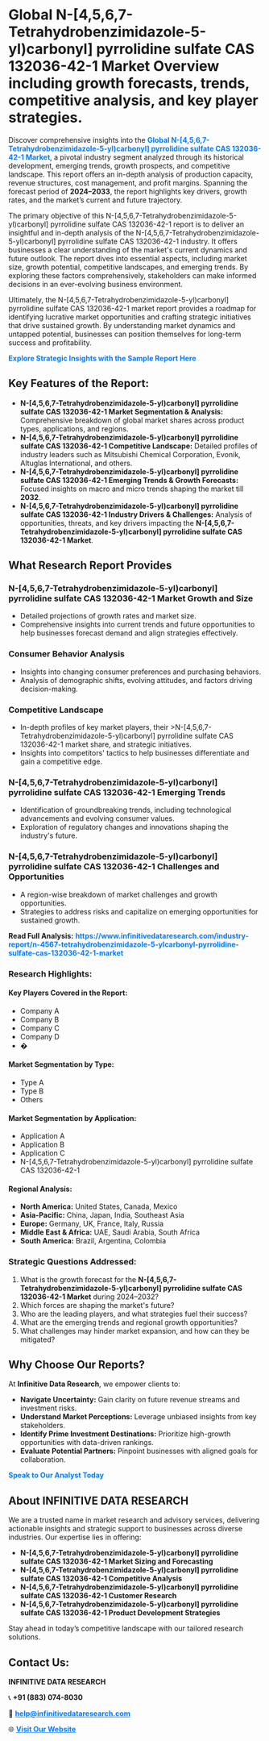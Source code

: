 <h1>Global N-[4,5,6,7-Tetrahydrobenzimidazole-5-yl)carbonyl] pyrrolidine sulfate CAS 132036-42-1 Market Overview including growth forecasts, trends, competitive analysis, and key player strategies.</h1>
<p>
Discover comprehensive insights into the 
<a href="https://www.infinitivedataresearch.com/industry-report/n-4567-tetrahydrobenzimidazole-5-ylcarbonyl-pyrrolidine-sulfate-cas-132036-42-1-market" rel="dofollow" style="color: #007BFF; text-decoration: none;"><strong>Global N-[4,5,6,7-Tetrahydrobenzimidazole-5-yl)carbonyl] pyrrolidine sulfate CAS 132036-42-1 Market</strong></a>, a pivotal industry segment analyzed through its historical development, emerging trends, growth prospects, and competitive landscape. This report offers an in-depth analysis of production capacity, revenue structures, cost management, and profit margins. Spanning the forecast period of <strong>2024–2033</strong>, the report highlights key drivers, growth rates, and the market’s current and future trajectory.
</p>
<p>
The primary objective of this N-[4,5,6,7-Tetrahydrobenzimidazole-5-yl)carbonyl] pyrrolidine sulfate CAS 132036-42-1 report is to deliver an insightful and in-depth analysis of the N-[4,5,6,7-Tetrahydrobenzimidazole-5-yl)carbonyl] pyrrolidine sulfate CAS 132036-42-1 industry. It offers businesses a clear understanding of the market's current dynamics and future outlook. The report dives into essential aspects, including market size, growth potential, competitive landscapes, and emerging trends. By exploring these factors comprehensively, stakeholders can make informed decisions in an ever-evolving business environment.
</p>
<p>
Ultimately, the N-[4,5,6,7-Tetrahydrobenzimidazole-5-yl)carbonyl] pyrrolidine sulfate CAS 132036-42-1 market report provides a roadmap for identifying lucrative market opportunities and crafting strategic initiatives that drive sustained growth. By understanding market dynamics and untapped potential, businesses can position themselves for long-term success and profitability.
</p>
<p>
<a href="https://www.infinitivedataresearch.com/request-sample/reportId=107462" style="color: #007BFF; text-decoration: none;"><strong>Explore Strategic Insights with the Sample Report Here</strong></a>
</p>

<h2>Key Features of the Report:</h2>
<ul>
<li><strong>N-[4,5,6,7-Tetrahydrobenzimidazole-5-yl)carbonyl] pyrrolidine sulfate CAS 132036-42-1 Market Segmentation & Analysis:</strong> Comprehensive breakdown of global market shares across product types, applications, and regions.</li>
<li><strong>N-[4,5,6,7-Tetrahydrobenzimidazole-5-yl)carbonyl] pyrrolidine sulfate CAS 132036-42-1 Competitive Landscape:</strong> Detailed profiles of industry leaders such as Mitsubishi Chemical Corporation, Evonik, Altuglas International, and others.</li>
<li><strong>N-[4,5,6,7-Tetrahydrobenzimidazole-5-yl)carbonyl] pyrrolidine sulfate CAS 132036-42-1 Emerging Trends & Growth Forecasts:</strong> Focused insights on macro and micro trends shaping the market till <strong>2032</strong>.</li>
<li><strong>N-[4,5,6,7-Tetrahydrobenzimidazole-5-yl)carbonyl] pyrrolidine sulfate CAS 132036-42-1 Industry Drivers & Challenges:</strong> Analysis of opportunities, threats, and key drivers impacting the <strong>N-[4,5,6,7-Tetrahydrobenzimidazole-5-yl)carbonyl] pyrrolidine sulfate CAS 132036-42-1 Market</strong>.</li>
</ul>

<h2>What Research Report Provides</h2>
<h3>N-[4,5,6,7-Tetrahydrobenzimidazole-5-yl)carbonyl] pyrrolidine sulfate CAS 132036-42-1 Market Growth and Size</h3>
<ul>
<li>Detailed projections of growth rates and market size.</li>
<li>Comprehensive insights into current trends and future opportunities to help businesses forecast demand and align strategies effectively.</li>
</ul>

<h3>Consumer Behavior Analysis</h3>
<ul>
<li>Insights into changing consumer preferences and purchasing behaviors.</li>
<li>Analysis of demographic shifts, evolving attitudes, and factors driving decision-making.</li>
</ul>

<h3>Competitive Landscape</h3>
<ul>
<li>In-depth profiles of key market players, their >N-[4,5,6,7-Tetrahydrobenzimidazole-5-yl)carbonyl] pyrrolidine sulfate CAS 132036-42-1 market share, and strategic initiatives.</li>
<li>Insights into competitors' tactics to help businesses differentiate and gain a competitive edge.</li>
</ul>

<h3>N-[4,5,6,7-Tetrahydrobenzimidazole-5-yl)carbonyl] pyrrolidine sulfate CAS 132036-42-1 Emerging Trends</h3>
<ul>
<li>Identification of groundbreaking trends, including technological advancements and evolving consumer values.</li>
<li>Exploration of regulatory changes and innovations shaping the industry's future.</li>
</ul>

<h3>N-[4,5,6,7-Tetrahydrobenzimidazole-5-yl)carbonyl] pyrrolidine sulfate CAS 132036-42-1 Challenges and Opportunities</h3>
<ul>
<li>A region-wise breakdown of market challenges and growth opportunities.</li>
<li>Strategies to address risks and capitalize on emerging opportunities for sustained growth.</li>
</ul>
<p><strong>Read Full Analysis:</strong> <a href="https://www.infinitivedataresearch.com/industry-report/n-4567-tetrahydrobenzimidazole-5-ylcarbonyl-pyrrolidine-sulfate-cas-132036-42-1-market" rel="dofollow" style="color: #007BFF; text-decoration: none;"><strong>https://www.infinitivedataresearch.com/industry-report/n-4567-tetrahydrobenzimidazole-5-ylcarbonyl-pyrrolidine-sulfate-cas-132036-42-1-market</strong></a></p>
<h3>Research Highlights:</h3>
<h4>Key Players Covered in the Report:</h4>
<ul><li>Company A</li><li>Company B</li><li>Company C</li><li>Company D</li><li>�</li></ul>
<h4>Market Segmentation by Type:</h4>
<ul><li>Type A</li><li>Type B</li><li>Others</li></ul>
<h4>Market Segmentation by Application:</h4>
<ul><li>Application A</li><li>Application B</li><li>Application C</li><li>N-[4,5,6,7-Tetrahydrobenzimidazole-5-yl)carbonyl] pyrrolidine sulfate CAS 132036-42-1</li></ul>

<h4>Regional Analysis:</h4>
<ul>
<li><strong>North America:</strong> United States, Canada, Mexico</li>
<li><strong>Asia-Pacific:</strong> China, Japan, India, Southeast Asia</li>
<li><strong>Europe:</strong> Germany, UK, France, Italy, Russia</li>
<li><strong>Middle East & Africa:</strong> UAE, Saudi Arabia, South Africa</li>
<li><strong>South America:</strong> Brazil, Argentina, Colombia</li>
</ul>

<h3>Strategic Questions Addressed:</h3>
<ol>
<li>What is the growth forecast for the <strong>N-[4,5,6,7-Tetrahydrobenzimidazole-5-yl)carbonyl] pyrrolidine sulfate CAS 132036-42-1 Market</strong> during 2024–2032?</li>
<li>Which forces are shaping the market's future?</li>
<li>Who are the leading players, and what strategies fuel their success?</li>
<li>What are the emerging trends and regional growth opportunities?</li>
<li>What challenges may hinder market expansion, and how can they be mitigated?</li>
</ol>

<h2>Why Choose Our Reports?</h2>
<p>At <strong>Infinitive Data Research</strong>, we empower clients to:</p>
<ul>
<li><strong>Navigate Uncertainty:</strong> Gain clarity on future revenue streams and investment risks.</li>
<li><strong>Understand Market Perceptions:</strong> Leverage unbiased insights from key stakeholders.</li>
<li><strong>Identify Prime Investment Destinations:</strong> Prioritize high-growth opportunities with data-driven rankings.</li>
<li><strong>Evaluate Potential Partners:</strong> Pinpoint businesses with aligned goals for collaboration.</li>
</ul>
<p><a href="https://www.infinitivedataresearch.com/industry-report/n-4567-tetrahydrobenzimidazole-5-ylcarbonyl-pyrrolidine-sulfate-cas-132036-42-1-market" rel="dofollow" style="color: #007BFF; text-decoration: none;"><strong>Speak to Our Analyst Today</strong></a></p>

<h2>About INFINITIVE DATA RESEARCH</h2>
<p>We are a trusted name in market research and advisory services, delivering actionable insights and strategic support to businesses across diverse industries. Our expertise lies in offering:</p>
<ul>
<li><strong>N-[4,5,6,7-Tetrahydrobenzimidazole-5-yl)carbonyl] pyrrolidine sulfate CAS 132036-42-1 Market Sizing and Forecasting</strong></li>
<li><strong>N-[4,5,6,7-Tetrahydrobenzimidazole-5-yl)carbonyl] pyrrolidine sulfate CAS 132036-42-1 Competitive Analysis</strong></li>
<li><strong>N-[4,5,6,7-Tetrahydrobenzimidazole-5-yl)carbonyl] pyrrolidine sulfate CAS 132036-42-1 Customer Research</strong></li>
<li><strong>N-[4,5,6,7-Tetrahydrobenzimidazole-5-yl)carbonyl] pyrrolidine sulfate CAS 132036-42-1 Product Development Strategies</strong></li>
</ul>
<p>Stay ahead in today’s competitive landscape with our tailored research solutions.</p>

<h2>Contact Us:</h2>
<p><strong>INFINITIVE DATA RESEARCH</strong></p>
<p>📞 <strong>+91 (883) 074-8030</strong></p>
<p>📧 <strong><a href="mailto:help@infinitivedataresearch.com" style="color: #007BFF;">help@infinitivedataresearch.com</a></strong></p>
<p>🌐 <strong><a href="https://www.infinitivedataresearch.com" rel="dofollow" style="color: #007BFF;">Visit Our Website</a></strong></p>